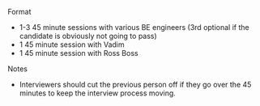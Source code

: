 
Format 

* 1-3 45 minute sessions with various BE engineers (3rd optional if the candidate is obviously not going to pass)
* 1 45 minute session with Vadim
* 1 45 minute session with Ross Boss

Notes
* Interviewers should cut the previous person off if they go over the 45 minutes to keep the interview process moving.
